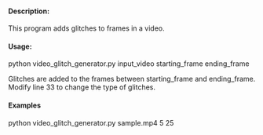 #### Description:

This program adds glitches to frames in a video.


#### Usage: 

python video_glitch_generator.py input_video starting_frame ending_frame

Glitches are added to the frames between starting_frame and ending_frame. Modify line 33 to change the type of glitches.
	

#### Examples

python video_glitch_generator.py sample.mp4 5 25



